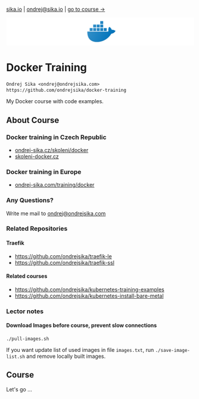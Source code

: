 [sika.io](https://sika.io) | <ondrej@sika.io> | [go to course ->](#course)

![](images/docker_github.svg)

# Docker Training

    Ondrej Sika <ondrej@ondrejsika.com>
    https://github.com/ondrejsika/docker-training

My Docker course with code examples.


## About Course

### Docker training in Czech Republic

- [ondrej-sika.cz/skoleni/docker](https://ondrej-sika.cz/skoleni/docker?_s=gh-dte)
- [skoleni-docker.cz](https://skoleni-docker.cz/?_s=gh-dte)

### Docker training in Europe

- [ondrej-sika.com/training/docker](https://ondrej-sika.com/training/docker?_s=gh-dte)

### Any Questions?

Write me mail to <ondrej@ondrejsika.com>


### Related Repositories

#### Traefik

- https://github.com/ondrejsika/traefik-le
- https://github.com/ondrejsika/traefik-ssl

#### Related courses

- https://github.com/ondrejsika/kubernetes-training-examples
- https://github.com/ondrejsika/kubernetes-install-bare-metal


### Lector notes

#### Download Images before course, prevent slow connections

```
./pull-images.sh
```

If you want update list of used images in file `images.txt`, run `./save-image-list.sh` and remove locally built images.


## Course

Let's go ...
